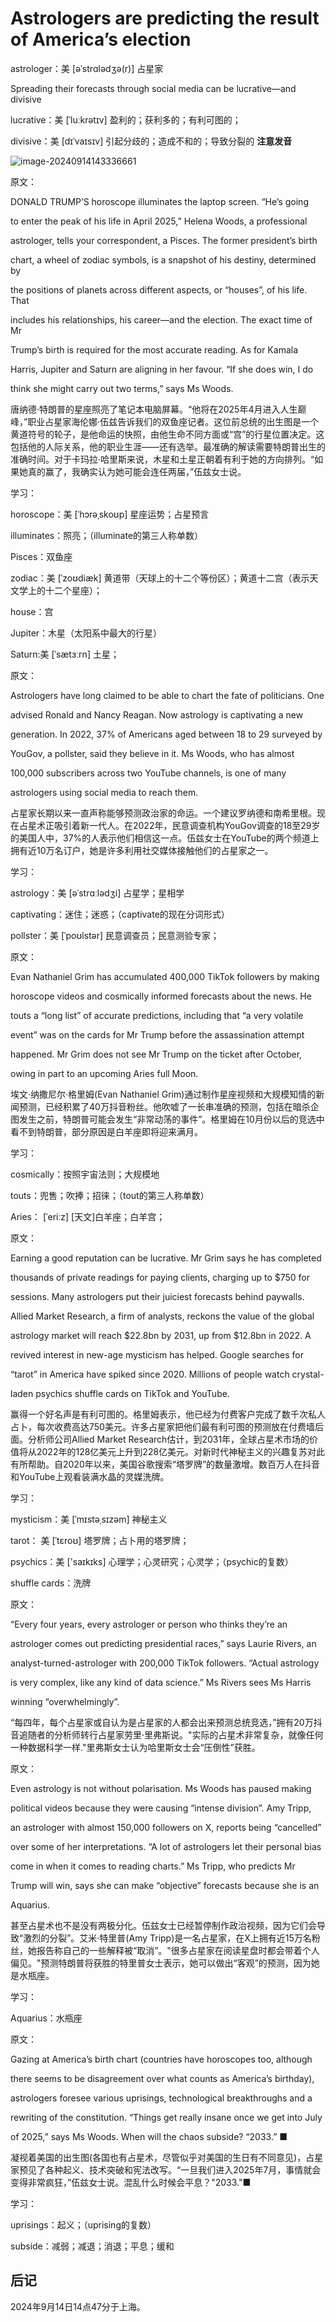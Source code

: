 # Astrologers are predicting the result of America’s election

astrologer：美 [əˈstrɑlədʒə(r)] 占星家

Spreading their forecasts through social media can be lucrative—and divisive

lucrative：美 [ˈluːkrətɪv] 盈利的；获利多的；有利可图的；

divisive：美 [dɪˈvaɪsɪv] 引起分歧的；造成不和的；导致分裂的 **注意发音**

![image-20240914143336661](./assets/image-20240914143336661.png)

原文：

DONALD TRUMP’S horoscope illuminates the laptop screen. “He’s going

to enter the peak of his life in April 2025,” Helena Woods, a professional

astrologer, tells your correspondent, a Pisces. The former president’s birth

chart, a wheel of zodiac symbols, is a snapshot of his destiny, determined by

the positions of planets across different aspects, or “houses”, of his life. That

includes his relationships, his career—and the election. The exact time of Mr

Trump’s birth is required for the most accurate reading. As for Kamala

Harris, Jupiter and Saturn are aligning in her favour. “If she does win, I do

think she might carry out two terms,” says Ms Woods.

唐纳德·特朗普的星座照亮了笔记本电脑屏幕。“他将在2025年4月进入人生巅峰，”职业占星家海伦娜·伍兹告诉我们的双鱼座记者。这位前总统的出生图是一个黄道符号的轮子，是他命运的快照，由他生命不同方面或“宫”的行星位置决定。这包括他的人际关系，他的职业生涯——还有选举。最准确的解读需要特朗普出生的准确时间。对于卡玛拉·哈里斯来说，木星和土星正朝着有利于她的方向排列。“如果她真的赢了，我确实认为她可能会连任两届，”伍兹女士说。

学习：

horoscope：美 [ˈhɔrəˌskoʊp] 星座运势；占星预言

illuminates：照亮；（illuminate的第三人称单数）

Pisces：双鱼座

zodiac：美 [ˈzoʊdiæk] 黄道带（天球上的十二个等份区）；黄道十二宫（表示天文学上的十二个星座）；

house：宫

Jupiter：木星（太阳系中最大的行星）

Saturn:美 [ˈsætɜːrn] 土星；

原文：

Astrologers have long claimed to be able to chart the fate of politicians. One

advised Ronald and Nancy Reagan. Now astrology is captivating a new

generation. In 2022, 37% of Americans aged between 18 to 29 surveyed by

YouGov, a pollster, said they believe in it. Ms Woods, who has almost

100,000 subscribers across two YouTube channels, is one of many

astrologers using social media to reach them.

占星家长期以来一直声称能够预测政治家的命运。一个建议罗纳德和南希里根。现在占星术正吸引着新一代人。在2022年，民意调查机构YouGov调查的18至29岁的美国人中，37%的人表示他们相信这一点。伍兹女士在YouTube的两个频道上拥有近10万名订户，她是许多利用社交媒体接触他们的占星家之一。

学习：

astrology：美 [əˈstrɑːlədʒi] 占星学；星相学

captivating：迷住；迷惑；（captivate的现在分词形式）

pollster：美 [ˈpoʊlstər] 民意调查员；民意测验专家；

原文：

Evan Nathaniel Grim has accumulated 400,000 TikTok followers by making

horoscope videos and cosmically informed forecasts about the news. He

touts a “long list” of accurate predictions, including that “a very volatile

event” was on the cards for Mr Trump before the assassination attempt

happened. Mr Grim does not see Mr Trump on the ticket after October,

owing in part to an upcoming Aries full Moon.

埃文·纳撒尼尔·格里姆(Evan Nathaniel Grim)通过制作星座视频和大规模知情的新闻预测，已经积累了40万抖音粉丝。他吹嘘了一长串准确的预测，包括在暗杀企图发生之前，特朗普可能会发生“非常动荡的事件”。格里姆在10月份以后的竞选中看不到特朗普，部分原因是白羊座即将迎来满月。

学习：

cosmically：按照宇宙法则；大规模地

touts：兜售；吹捧；招徕；（tout的第三人称单数）

Aries： [ˈeriːz] [天文]白羊座；白羊宫；

原文：

Earning a good reputation can be lucrative. Mr Grim says he has completed

thousands of private readings for paying clients, charging up to $750 for

sessions. Many astrologers put their juiciest forecasts behind paywalls.

Allied Market Research, a firm of analysts, reckons the value of the global

astrology market will reach \$22.8bn by 2031, up from \$12.8bn in 2022. A

revived interest in new-age mysticism has helped. Google searches for

“tarot” in America have spiked since 2020. Millions of people watch crystal-

laden psychics shuffle cards on TikTok and YouTube.

赢得一个好名声是有利可图的。格里姆表示，他已经为付费客户完成了数千次私人占卜，每次收费高达750美元。许多占星家把他们最有利可图的预测放在付费墙后面。分析师公司Allied Market Research估计，到2031年，全球占星术市场的价值将从2022年的128亿美元上升到228亿美元。对新时代神秘主义的兴趣复苏对此有所帮助。自2020年以来，美国谷歌搜索“塔罗牌”的数量激增。数百万人在抖音和YouTube上观看装满水晶的灵媒洗牌。

学习：

mysticism：美 [ˈmɪstəˌsɪzəm] 神秘主义

tarot： 美 [ˈtɛroʊ] 塔罗牌；占卜用的塔罗牌；

psychics：美 ['saɪkɪks] 心理学；心灵研究；心灵学；（psychic的复数）

shuffle cards：洗牌

原文：

“Every four years, every astrologer or person who thinks they’re an

astrologer comes out predicting presidential races,” says Laurie Rivers, an

analyst-turned-astrologer with 200,000 TikTok followers. “Actual astrology

is very complex, like any kind of data science.” Ms Rivers sees Ms Harris

winning “overwhelmingly”.

“每四年，每个占星家或自认为是占星家的人都会出来预测总统竞选，”拥有20万抖音追随者的分析师转行占星家劳里·里弗斯说。"实际的占星术非常复杂，就像任何一种数据科学一样."里弗斯女士认为哈里斯女士会“压倒性”获胜。

原文：

Even astrology is not without polarisation. Ms Woods has paused making

political videos because they were causing “intense division”. Amy Tripp,

an astrologer with almost 150,000 followers on X, reports being “cancelled”

over some of her interpretations. “A lot of astrologers let their personal bias

come in when it comes to reading charts.” Ms Tripp, who predicts Mr

Trump will win, says she can make “objective” forecasts because she is an

Aquarius.

甚至占星术也不是没有两极分化。伍兹女士已经暂停制作政治视频，因为它们会导致“激烈的分裂”。艾米·特里普(Amy Tripp)是一名占星家，在X上拥有近15万名粉丝，她报告称自己的一些解释被“取消”。"很多占星家在阅读星盘时都会带着个人偏见。"预测特朗普将获胜的特里普女士表示，她可以做出“客观”的预测，因为她是水瓶座。

学习：

Aquarius：水瓶座

原文：

Gazing at America’s birth chart (countries have horoscopes too, although

there seems to be disagreement over what counts as America’s birthday),

astrologers foresee various uprisings, technological breakthroughs and a

rewriting of the constitution. “Things get really insane once we get into July

of 2025,” says Ms Woods. When will the chaos subside? “2033.” ■

凝视着美国的出生图(各国也有占星术，尽管似乎对美国的生日有不同意见)，占星家预见了各种起义、技术突破和宪法改写。“一旦我们进入2025年7月，事情就会变得非常疯狂，”伍兹女士说。混乱什么时候会平息？"2033."■

学习：

uprisings：起义；（uprising的复数）

subside：减弱；减退；消退；平息；缓和



## 后记

2024年9月14日14点47分于上海。


